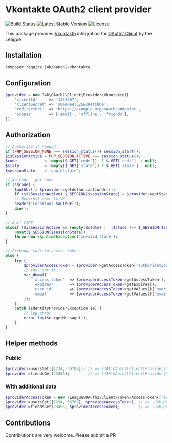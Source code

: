 # Vkontakte OAuth2 client provider

[![Build Status](https://travis-ci.org/j4k/oauth2-vkontakte.svg?branch=master)](https://travis-ci.org/j4k/oauth2-vkontakte)
[![Latest Stable Version](https://img.shields.io/packagist/v/j4k/oauth2-vkontakte.svg)](https://packagist.org/packages/j4k/oauth2-vkontakte)
[![License](https://img.shields.io/packagist/l/j4k/oauth2-vkontakte.svg)](https://packagist.org/packages/j4k/oauth2-vkontakte)

This package provides [Vkontakte](https://vk.com) integration for [OAuth2 Client](https://github.com/thephpleague/oauth2-client) by the League.

## Installation

```sh
composer require j4k/oauth2-vkontakte
```

## Configuration

```php
$provider = new J4k\OAuth2\Client\Provider\Vkontakte([
    'clientId'     => '1234567',
    'clientSecret' => 's0meRe4lLySEcRetC0De',
    'redirectUri'  => 'https://example.org/oauth-endpoint',
    'scopes'       => ['email', 'offline', 'friends'],
]);
```

## Authorization

```php
// Authorize if needed
if (PHP_SESSION_NONE === session_status()) session_start();
$isSessionActive = PHP_SESSION_ACTIVE === session_status();
$code            = !empty($_GET['code'])  ? $_GET['code']  : null;
$state           = !empty($_GET['state']) ? $_GET['state'] : null;
$sessionState    = 'oauth2state';

// No code – get some
if (!$code) {
    $authUrl = $provider->getAuthorizationUrl();
    if ($isSessionActive) $_SESSION[$sessionState] = $provider->getState();
    // Redirect user to VK
    header("Location: $authUrl");
    die();
}

// Anti-CSRF
elseif ($isSessionActive && (empty($state) || ($state !== $_SESSION[$sessionState]))) {
    unset($_SESSION[$sessionState]);
    throw new \RuntimeException('Invalid state');
}

// Exchange code to access_token
else {
    try {
        $providerAccessToken = $provider->getAccessToken('authorization_code', ['code' => $code]);
        // Yay, got it!
        var_dump([
            'access_token'  => $providerAccessToken->getAccessToken(),
            'expires'       => $providerAccessToken->getExpires(),
            'user_id'       => $providerAccessToken->getValues()['user_id'],
            'email'         => $providerAccessToken->getValues()['email'], // Only for "email" scope
        ]);
    }
    catch (IdentityProviderException $e) {
        // Log error
        error_log($e->getMessage());
    }
}
```

## Helper methods

### Public
```php
$provider->usersGet([1234, 56789]); // => \J4k\OAuth2\Client\Provider\User[]
$provider->fiendsGet(23456);        // => \J4k\OAuth2\Client\Provider\User[]
```

### With additional data
```php
$providerAccessToken = new \League\OAuth2\Client\Token\AccessToken(['access_token' => 'iAmAccessTokenString']);
$provider->usersGet([1234, 56789], $providerAccessToken); // => \J4k\OAuth2\Client\Provider\User[]
$provider->fiendsGet(23456, $providerAccessToken);        // => \J4k\OAuth2\Client\Provider\User[]
```

## Contributions

Contributions are very welcome. Please submit a PR
